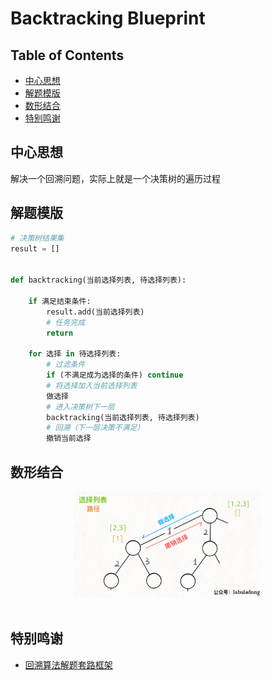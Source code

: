 # Backtracking Blueprint

Table of Contents
-----------------

* [中心思想](#中心思想)
* [解题模版](#解题模版)
* [数形结合](#数形结合)
* [特别鸣谢](#特别鸣谢)



## 中心思想

解决一个回溯问题，实际上就是一个决策树的遍历过程



## 解题模版

```python
# 决策树结果集
result = []


def backtracking(当前选择列表, 待选择列表):

    if 满足结束条件:
        result.add(当前选择列表)
        # 任务完成
        return

    for 选择 in 待选择列表:
        # 过滤条件
        if (不满足成为选择的条件) continue
        # 将选择加入当前选择列表
        做选择
        # 进入决策树下一层
        backtracking(当前选择列表, 待选择列表)
        # 回溯（下一层决策不满足）
        撤销当前选择

```







## 数形结合

<div align="center"> <img src="backtracking.jpg" width="60%"/> </div><br>



## 特别鸣谢

- [回溯算法解题套路框架](https://labuladong.gitbook.io/algo/suan-fa-si-wei-xi-lie/3.1-hui-su-suan-fa-dfs-suan-fa-xi-lie/hui-su-suan-fa-xiang-jie-xiu-ding-ban)

